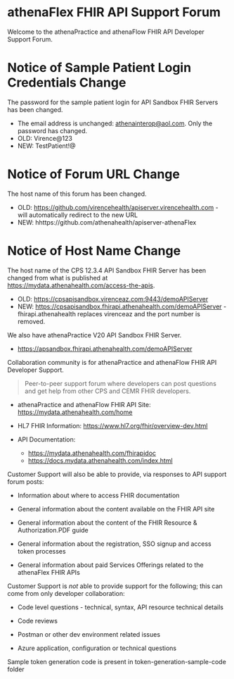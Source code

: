 # athenaFlex FHIR API Support Forum
Welcome to the athenaPractice and athenaFlow FHIR API Developer Support Forum.

# Notice of Sample Patient Login Credentials Change

The password for the sample patient login for API Sandbox FHIR Servers has been changed.
* The email address is unchanged: athenainterop@aol.com.  Only the password has changed.
* OLD: Virence@123
* NEW: TestPatient!@

# Notice of Forum URL Change

The host name of this forum has been changed.
* OLD: https://github.com/virencehealth/apiserver.virencehealth.com - will automatically redirect to the new URL
* NEW: hhttps://github.com/athenahealth/apiserver-athenaFlex

# Notice of Host Name Change

The host name of the CPS 12.3.4 API Sandbox FHIR Server has been changed from what is published at https://mydata.athenahealth.com/access-the-apis.
* OLD: https://cpsapisandbox.virenceaz.com:9443/demoAPIServer
* NEW: https://cpsapisandbox.fhirapi.athenahealth.com/demoAPIServer - fhirapi.athenahealth replaces virenceaz and the port number is removed.

We also have athenaPractice V20 API Sandbox FHIR Server.
* https://apsandbox.fhirapi.athenahealth.com/demoAPIServer

Collaboration community is for athenaPractice and athenaFlow FHIR API Developer Support.
> Peer-to-peer support forum where developers can post questions and get help from other CPS and CEMR FHIR developers. 

* athenaPractice and athenaFlow FHIR API Site: https://mydata.athenahealth.com/home

* HL7 FHIR Information: https://www.hl7.org/fhir/overview-dev.html

* API Documentation:
  * https://mydata.athenahealth.com/fhirapidoc
  * https://docs.mydata.athenahealth.com/index.html

Customer Support will also be able to provide, via responses to API support forum posts:
- Information about where to access FHIR documentation

- General information about the content available on the FHIR API site

- General information about the content of the FHIR Resource & Authorization.PDF guide

- General information about the registration, SSO signup and access token processes

- General information about paid Services Offerings related to the athenaFlex FHIR APIs 

Customer Support is _not_ able to provide support for the following; this can come from only developer collaboration:
- Code level questions - technical, syntax, API resource technical details

- Code reviews

- Postman or other dev environment related issues

- Azure application, configuration or technical questions

Sample token generation code is present in token-generation-sample-code folder
